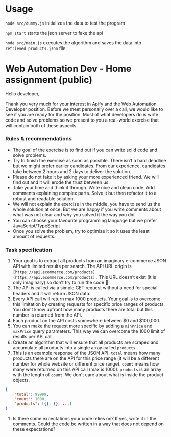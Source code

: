 # Usage
`node src/dummy.js` initializes the data to test the program

`npm start` starts the json server to fake the api

`node src/main.js` executes the algorithm and saves the data into `retrieved_products.json` file


# Web Automation Dev - Home assignment (public)

Hello developer,

Thank you very much for your interest in Apify and the Web Automation Developer position. Before we meet personally over a call, we would like to see if you are ready for the position. Most of what developers do is write code and solve problems so we present to you a real-world exercise that will contain both of these aspects.

### Rules & recommendations

- The goal of the exercise is to find out if you can write solid code and solve problems.
- Try to finish the exercise as soon as possible. There isn’t a hard deadline but we might prefer earlier candidates. From our experience, candidates take between 2 hours and 2 days to deliver the solution.
- Please do not fake it by asking your more experienced friend. We will find out and it will erode the trust between us.
- Take your time and think it through. Write nice and clean code. Add comments explaining complex parts. Solve it but then refactor it to a robust and readable solution.
- We will not explain the exercise in the middle, you have to send us the whole solution at once. But we are happy if you write comments about what was not clear and why you solved it the way you did.
- You can choose your favourite programming language but we prefer JavaScript/TypeScript
- Once you solve the problem, try to optimize it so it uses the least amount of requests.

### Task specification

1. Your goal is to extract all products from an imaginary e-commerce JSON API with limited results per search. The API URL origin is `[https://api.ecommerce.com/products](https://api.ecommerce.com/products)` . This URL doesn’t exist (it is only imaginary) so don’t try to run the code 🙂
2. The API is called via a simple GET request without a need for special headers and it will return JSON data.
3. Every API call will return max 1000 products. Your goal is to overcome this limitation by creating requests for specific price ranges of products. You don’t know upfront how many products there are total but this number is returned from the API.
4. Each product on the API costs somewhere between $0 and $100,000. 
5. You can make the request more specific by adding a `minPrice` and `maxPrice` query parameters. This way we can overcome the 1000 limit of results per API call.
6. Create an algorithm that will ensure that all products are scraped and accumulate all products into a single array called `products`.
7. This is an example response of the JSON API. `total` means how many products there are on the API for this price range (it will be a different number for whole website or different price range). `count` means how many were returned on this API call (max is 1000). `products` is an array with the length of `count`. We don't care about what is inside the product objects.

```json
{
    "total": 99999,
    "count": 1000,
    "products": [{}, {}, ...]
}
```

1. Is there some expectations your code relies on? If yes, write it in the comments. Could the code be written in a way that does not depend on these expectations?
